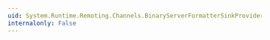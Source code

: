 ```yaml
---
uid: System.Runtime.Remoting.Channels.BinaryServerFormatterSinkProvider.#ctor
internalonly: False
---
```

